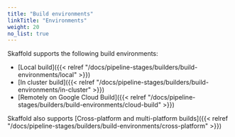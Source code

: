 ```yaml
---
title: "Build environments"
linkTitle: "Environments"
weight: 20
no_list: true
---
```


Skaffold supports the following build environments:
* [Local build]({{< relref "/docs/pipeline-stages/builders/build-environments/local" >}})
* [In cluster build]({{< relref "/docs/pipeline-stages/builders/build-environments/in-cluster" >}})
* [Remotely on Google Cloud Build]({{< relref "/docs/pipeline-stages/builders/build-environments/cloud-build" >}})

Skaffold also supports [Cross-platform and multi-platform builds]({{< relref "/docs/pipeline-stages/builders/build-environments/cross-platform" >}})
